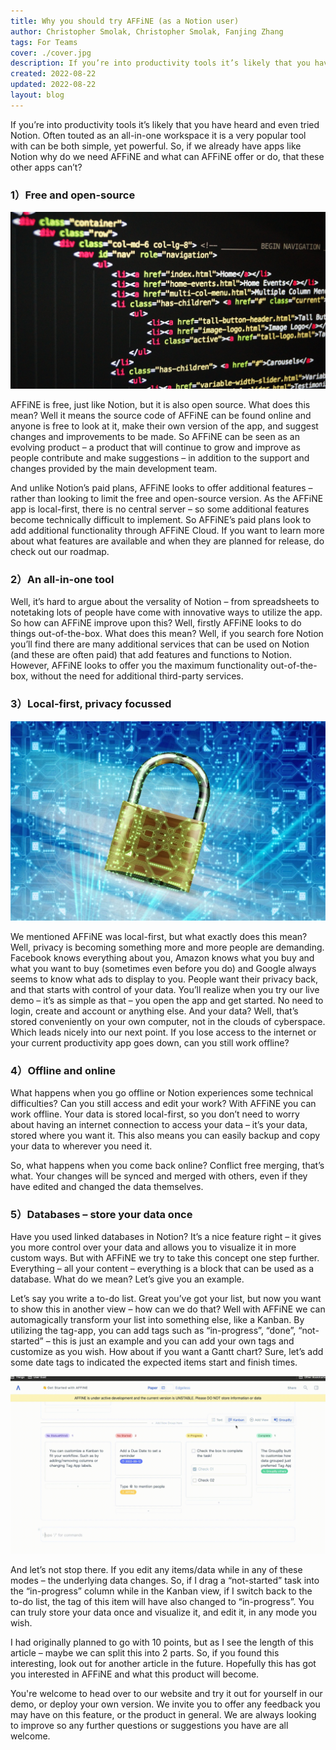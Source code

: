 ```yaml
---
title: Why you should try AFFiNE (as a Notion user)
author: Christopher Smolak, Christopher Smolak, Fanjing Zhang
tags: For Teams
cover: ./cover.jpg
description: If you’re into productivity tools it’s likely that you have heard and even tried Notion
created: 2022-08-22
updated: 2022-08-22
layout: blog
---
```


If you’re into productivity tools it’s likely that you have heard and even tried Notion. Often touted as an all-in-one workspace it is a very popular tool with can be both simple, yet powerful. So, if we already have apps like Notion why do we need AFFiNE and what can AFFiNE offer or do, that these other apps can’t?

### **1）Free and open-source**

![](./77461775d56d99790c96c9d102d9b69e0d915ec6-5456x3064.jpg)

AFFiNE is free, just like Notion, but it is also open source. What does this mean? Well it means the source code of AFFiNE can be found online and anyone is free to look at it, make their own version of the app, and suggest changes and improvements to be made. So AFFiNE can be seen as an evolving product – a product that will continue to grow and improve as people contribute and make suggestions – in addition to the support and changes provided by the main development team.

And unlike Notion’s paid plans, AFFiNE looks to offer additional features – rather than looking to limit the free and open-source version. As the AFFiNE app is local-first, there is no central server – so some additional features become technically difficult to implement. So AFFiNE’s paid plans look to add additional functionality through AFFiNE Cloud. If you want to learn more about what features are available and when they are planned for release, do check out our roadmap.

### **2）An all-in-one tool**

Well, it’s hard to argue about the versality of Notion – from spreadsheets to notetaking lots of people have come with innovative ways to utilize the app. So how can AFFiNE improve upon this? Well, firstly AFFiNE looks to do things out-of-the-box. What does this mean? Well, if you search fore Notion you’ll find there are many additional services that can be used on Notion (and these are often paid) that add features and functions to Notion. However, AFFiNE looks to offer you the maximum functionality out-of-the-box, without the need for additional third-party services.

### **3）Local-first, privacy focussed**

![](./cc47720a0c8d2ad1023500ad03fbfcdbf97da1e3-1920x1216.jpg)

We mentioned AFFiNE was local-first, but what exactly does this mean? Well, privacy is becoming something more and more people are demanding. Facebook knows everything about you, Amazon knows what you buy and what you want to buy (sometimes even before you do) and Google always seems to know what ads to display to you. People want their privacy back, and that starts with control of your data. You’ll realize when you try our live demo – it’s as simple as that – you open the app and get started. No need to login, create and account or anything else. And your data? Well, that’s stored conveniently on your own computer, not in the clouds of cyberspace. Which leads nicely into our next point. If you lose access to the internet or your current productivity app goes down, can you still work offline?

### **4）Offline and online**

What happens when you go offline or Notion experiences some technical difficulties? Can you still access and edit your work? With AFFiNE you can work offline. Your data is stored local-first, so you don’t need to worry about having an internet connection to access your data – it’s your data, stored where you want it. This also means you can easily backup and copy your data to wherever you need it.

So, what happens when you come back online? Conflict free merging, that’s what. Your changes will be synced and merged with others, even if they have edited and changed the data themselves.

### **5）Databases – store your data once**

Have you used linked databases in Notion? It’s a nice feature right – it gives you more control over your data and allows you to visualize it in more custom ways. But with AFFiNE we try to take this concept one step further. Everything – all your content – everything is a block that can be used as a database. What do we mean? Let’s give you an example.

Let’s say you write a to-do list. Great you’ve got your list, but now you want to show this in another view – how can we do that? Well with AFFiNE we can automagically transform your list into something else, like a Kanban. By utilizing the tag-app, you can add tags such as “in-progress”, “done”, “not-started” – this is just an example and you can add your own tags and customize as you wish. How about if you want a Gantt chart? Sure, let’s add some date tags to indicated the expected items start and finish times.

![](./a309d3e757b9ac268e710d0796c40ef5d3615a32-1920x1080.gif)

And let’s not stop there. If you edit any items/data while in any of these modes – the underlying data changes. So, if I drag a “not-started” task into the “in-progress” column while in the Kanban view, if I switch back to the to-do list, the tag of this item will have also changed to “in-progress”. You can truly store your data once and visualize it, and edit it, in any mode you wish.

I had originally planned to go with 10 points, but as I see the length of this article – maybe we can split this into 2 parts. So, if you found this interesting, look out for another article in the future. Hopefully this has got you interested in AFFiNE and what this product will become.

You're welcome to head over to our website and try it out for yourself in our demo, or deploy your own version. We invite you to offer any feedback you may have on this feature, or the product in general. We are always looking to improve so any further questions or suggestions you have are all welcome.


